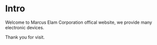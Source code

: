 # Intro
Welcome to Marcus Elam Corporation offical website, we provide many electronic devices.

Thank you for visit.
